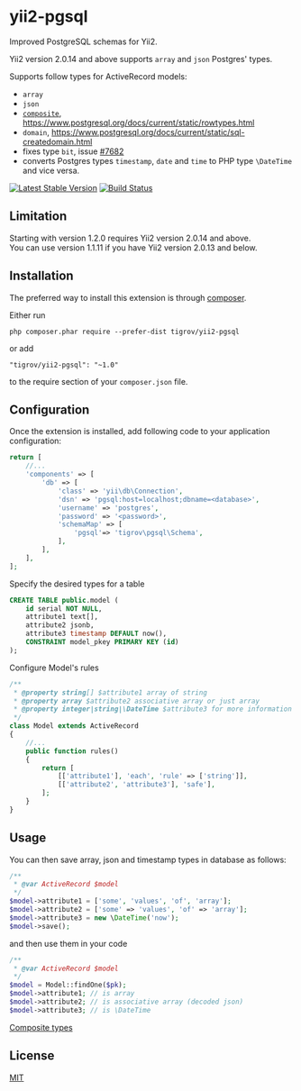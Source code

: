 yii2-pgsql
==============

Improved PostgreSQL schemas for Yii2.

Yii2 version 2.0.14 and above supports `array` and `json` Postgres' types.

Supports follow types for ActiveRecord models:
* `array`
* `json`
* [`composite`](docs/composite.md), https://www.postgresql.org/docs/current/static/rowtypes.html
* `domain`, https://www.postgresql.org/docs/current/static/sql-createdomain.html
* fixes type `bit`, issue [#7682](https://github.com/yiisoft/yii2/issues/7682)
* converts Postgres types `timestamp`, `date` and `time` to PHP type `\DateTime` and vice versa.

[![Latest Stable Version](https://poser.pugx.org/Tigrov/yii2-pgsql/v/stable)](https://packagist.org/packages/Tigrov/yii2-pgsql)
[![Build Status](https://travis-ci.org/Tigrov/yii2-pgsql.svg?branch=master)](https://travis-ci.org/Tigrov/yii2-pgsql)

Limitation
------------

Starting with version 1.2.0 requires Yii2 version 2.0.14 and above.  
You can use version 1.1.11 if you have Yii2 version 2.0.13 and below.

Installation
------------

The preferred way to install this extension is through [composer](http://getcomposer.org/download/).

Either run

```
php composer.phar require --prefer-dist tigrov/yii2-pgsql
```

or add

```
"tigrov/yii2-pgsql": "~1.0"
```

to the require section of your `composer.json` file.

 
Configuration
-------------
Once the extension is installed, add following code to your application configuration:

```php
return [
    //...
    'components' => [
        'db' => [
            'class' => 'yii\db\Connection',
            'dsn' => 'pgsql:host=localhost;dbname=<database>',
            'username' => 'postgres',
            'password' => '<password>',
            'schemaMap' => [
                'pgsql'=> 'tigrov\pgsql\Schema',
            ],
        ],
    ],
];
```

Specify the desired types for a table
```sql
CREATE TABLE public.model (
    id serial NOT NULL,
    attribute1 text[],
    attribute2 jsonb,
    attribute3 timestamp DEFAULT now(),
    CONSTRAINT model_pkey PRIMARY KEY (id)
);
```

Configure Model's rules
```php
/**
 * @property string[] $attribute1 array of string
 * @property array $attribute2 associative array or just array
 * @property integer|string|\DateTime $attribute3 for more information about the type see \Yii::$app->formatter->asDatetime()
 */
class Model extends ActiveRecord
{
    //...
    public function rules()
    {
        return [
            [['attribute1'], 'each', 'rule' => ['string']],
            [['attribute2', 'attribute3'], 'safe'],
        ];
    }
}
```
	
Usage
-----

You can then save array, json and timestamp types in database as follows:

```php
/**
 * @var ActiveRecord $model
 */
$model->attribute1 = ['some', 'values', 'of', 'array'];
$model->attribute2 = ['some' => 'values', 'of' => 'array'];
$model->attribute3 = new \DateTime('now');
$model->save();
```

and then use them in your code
```php
/**
 * @var ActiveRecord $model
 */
$model = Model::findOne($pk);
$model->attribute1; // is array
$model->attribute2; // is associative array (decoded json)
$model->attribute3; // is \DateTime
```

[Composite types](docs/composite.md)

License
-------

[MIT](LICENSE)
